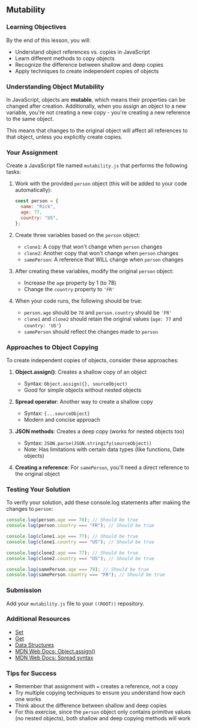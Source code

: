 ## Mutability

### Learning Objectives

By the end of this lesson, you will:

- Understand object references vs. copies in JavaScript
- Learn different methods to copy objects
- Recognize the difference between shallow and deep copies
- Apply techniques to create independent copies of objects

### Understanding Object Mutability

In JavaScript, objects are **mutable**, which means their properties can be changed after creation. Additionally, when you assign an object to a new variable, you're not creating a new copy - you're creating a new reference to the same object.

This means that changes to the original object will affect all references to that object, unless you explicitly create copies.

### Your Assignment

Create a JavaScript file named `mutability.js` that performs the following tasks:

1. Work with the provided `person` object (this will be added to your code automatically):

   ```js
   const person = {
     name: "Rick",
     age: 77,
     country: "US",
   };
   ```

2. Create three variables based on the `person` object:

   - `clone1`: A copy that won't change when `person` changes
   - `clone2`: Another copy that won't change when `person` changes
   - `samePerson`: A reference that WILL change when `person` changes

3. After creating these variables, modify the original `person` object:

   - Increase the `age` property by 1 (to 78)
   - Change the `country` property to `'FR'`

4. When your code runs, the following should be true:
   - `person.age` should be `78` and `person.country` should be `'FR'`
   - `clone1` and `clone2` should retain the original values (`age: 77` and `country: 'US'`)
   - `samePerson` should reflect the changes made to `person`

### Approaches to Object Copying

To create independent copies of objects, consider these approaches:

1. **Object.assign()**: Creates a shallow copy of an object

   - Syntax: `Object.assign({}, sourceObject)`
   - Good for simple objects without nested objects

2. **Spread operator**: Another way to create a shallow copy

   - Syntax: `{...sourceObject}`
   - Modern and concise approach

3. **JSON methods**: Creates a deep copy (works for nested objects too)

   - Syntax: `JSON.parse(JSON.stringify(sourceObject))`
   - Note: Has limitations with certain data types (like functions, Date objects)

4. **Creating a reference**: For `samePerson`, you'll need a direct reference to the original object

### Testing Your Solution

To verify your solution, add these console.log statements after making the changes to `person`:

```javascript
console.log(person.age === 78); // Should be true
console.log(person.country === "FR"); // Should be true

console.log(clone1.age === 77); // Should be true
console.log(clone1.country === "US"); // Should be true

console.log(clone2.age === 77); // Should be true
console.log(clone2.country === "US"); // Should be true

console.log(samePerson.age === 78); // Should be true
console.log(samePerson.country === "FR"); // Should be true
```

### Submission

Add your `mutability.js` file to your `((ROOT))` repository.

### Additional Resources

- [Set](https://nan-academy.github.io/js-training/examples/set.js)
- [Get](https://nan-academy.github.io/js-training/examples/get.js)
- [Data Structures](https://nan-academy.github.io/js-training/examples/data-structures.js)
- [MDN Web Docs: Object.assign()](https://developer.mozilla.org/en-US/docs/Web/JavaScript/Reference/Global_Objects/Object/assign)
- [MDN Web Docs: Spread syntax](https://developer.mozilla.org/en-US/docs/Web/JavaScript/Reference/Operators/Spread_syntax)

### Tips for Success

- Remember that assignment with `=` creates a reference, not a copy
- Try multiple copying techniques to ensure you understand how each one works
- Think about the difference between shallow and deep copies
- For this exercise, since the `person` object only contains primitive values (no nested objects), both shallow and deep copying methods will work
